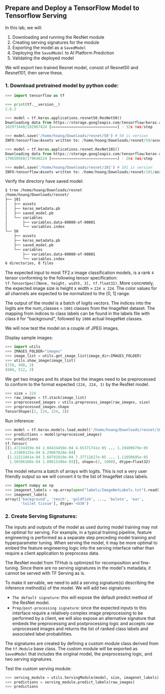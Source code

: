 ## Prepare and Deploy a TensorFlow Model to Tensorflow Serving

In this lab, we will:

1. Downloading and running the ResNet module
2. Creating serving signatures for the module
3. Exporting the model as a `SavedModel`
4. Deploying the `SavedModel` to AI Platform Prediction
5. Validating the deployed model

We will export two trained Resnet model, consist of Resnet50 and Resnet101, then serve these.

### 1. Download pretrained model by python code:
```python
>>> import tensorflow as tf

>>> print(tf.__version__)
2.6.2

>>> model = tf.keras.applications.resnet50.ResNet50()
Downloading data from https://storage.googleapis.com/tensorflow/keras-applications/resnet/resnet50_weights_tf_dim_ordering_tf_kernels.h5
102973440/102967424 [==============================] - 32s 0us/step

>>> model.save('/home/hoang/Downloads/resnet/50') # 50 is version
INFO:tensorflow:Assets written to: /home/hoang/Downloads/resnet/50/assets

>>> model = tf.keras.applications.resnet.ResNet101()
Downloading data from https://storage.googleapis.com/tensorflow/keras-applications/resnet/resnet101_weights_tf_dim_ordering_tf_kernels.h5
179650560/179648224 [==============================] - 26s 0us/step

>>> model.save('/home/hoang/Downloads/resnet/101') # 101 is version
INFO:tensorflow:Assets written to: /home/hoang/Downloads/resnet/101/assets
```

Verify the directory have saved model:
```sh
$ tree /home/hoang/Downloads/resnet
/home/hoang/Downloads/resnet/
├── 101
│   ├── assets
│   ├── keras_metadata.pb
│   ├── saved_model.pb
│   └── variables
│       ├── variables.data-00000-of-00001
│       └── variables.index
└── 50
    ├── assets
    ├── keras_metadata.pb
    ├── saved_model.pb
    └── variables
        ├── variables.data-00000-of-00001
        └── variables.index
6 directories, 8 files
```

The expected input to most TF2.x image classification models, is a rank `4` tensor conforming to the following tensor specification: `tf.TensorSpec([None, height, width, 3], tf.float32)`.
More concretely, the expected image size is height x width = `224 x 224`. The color values for all channels are expected to be normalized to the [0, 1] range.

The output of the model is a batch of logits vectors. The indices into the logits are the num_classes = `1001` classes from the ImageNet dataset. The mapping from indices to class labels can be found in the labels file with class `0` for "background", followed by `1000` actual ImageNet classes.

We will now test the model on a couple of JPEG images.

Display sample images:
```python
>>> import utils
>>> IMAGES_FOLDER="images"
>>> image_list = utils.get_image_list(image_dir=IMAGES_FOLDER)
>>> utils.show_image(image_list)
(720, 498, 3)
(600, 512, 3)
```
We get two images and its shape but the images need to be preprocessed to conform to the format expected `(224, 224, 3)` by the ResNet model.

```python
>>> size = 224
>>> raw_images = tf.stack(image_list)
>>> preprocessed_images = utils.preprocess_image(raw_images, size)
>>> preprocessed_images.shape
TensorShape([2, 224, 224, 3])
```

Run inference:
```python
>>> model = tf.keras.models.load_model('/home/hoang/Downloads/resnet/101')
>>> predictions = model(preprocessed_images)
>>> predictions
tf.Tensor(
[[1.47234459e-04 2.66434450e-04 4.65371741e-05 ... 1.19409679e-05
  1.21960125e-04 6.29067828e-04]
 [1.12211841e-04 2.68791919e-04 7.37712617e-05 ... 1.11050695e-05
  1.50396168e-04 1.09615386e-03]], shape=(2, 1000), dtype=float32)
```

The model returns a batch of arrays with logits. This is not a very user friendly output so we will convert it to the list of ImageNet class labels.

```python
>>> import numpy as np
>>> imagenet_labels = np.array(open("labels/ImageNetLabels.txt").read().splitlines())
>>> imagenet_labels
array(['background', 'tench', 'goldfish', ..., 'bolete', 'ear',
       'toilet tissue'], dtype='<U30')
```

### 2. Create Serving Signatures:

The inputs and outputs of the model as used during model training may not be optimal for serving. For example, in a typical training pipeline, feature engineering is performed as a separate step preceding model training and hyperparameter tuning. When serving the model, it may be more optimal to embed the feature engineering logic into the serving interface rather than require a client application to preprocess data.

The ResNet model from TFHub is optimized for recomposition and fine-tuning. Since there are no serving signatures in the model's metadata, it cannot be served with TF Serving as is.

To make it servable, we need to add a serving signature(s) describing the inference method(s) of the model. We will add two signatures:
- `The default signature`: this will expose the default predict method of the ResNet model.
- `Prep/post-processing signature`: since the expected inputs to this interface require a relatively complex image preprocessing to be performed by a client, we will also expose an alternative signature that embeds the preprocessing and postprocessing logic and accepts raw unprocessed images and returns the list of ranked class labels and associated label probabilities.

The signatures are created by defining a custom module class derived from the `tf.Module` base class. The custom module will be exported as `SavedModel` that includes the original model, the preprocessing logic, and two serving signatures.

Test the custom serving module:
```python
>>> serving_module = utils.ServingModule(model, size, imagenet_labels)
>>> predictions = serving_module.predict_labels(raw_images)
>>> predictions
```